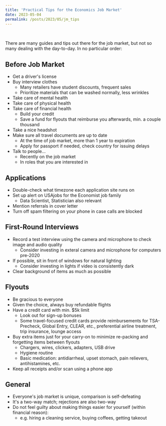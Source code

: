```yaml
---
title: 'Practical Tips for the Economics Job Market'
date: 2023-05-04
permalink: /posts/2023/05/jm_tips
---
```


&nbsp; 

There are many guides and tips out there for the job market, but not so many dealing with the day-to-day. In no particular order:

## Before Job Market 
- Get a driver's license
- Buy interview clothes
  - Many retailers have student discounts, frequent sales 
  - Prioritize materials that can be washed normally, less wrinkles
- Take care of mental health 
- Take care of physical health
- Take care of financial health
  - Build your credit 
  - Save a fund for flyouts that reimburse you afterwards, min. a couple thousand
- Take a nice headshot 
- Make sure all travel documents are up to date 
  - At the time of job market, more than 1 year to expiration
  - Apply for passport if needed, check country for issuing delays 
- Talk to people...
  - Recently on the job market
  - In roles that you are interested in

## Applications
- Double-check what timezone each application site runs on
- Set up alert on USAjobs for the Economist job family
  - Data Scientist, Statistician also relevant
- Mention referrals in cover letter 
- Turn off spam filtering on your phone in case calls are blocked

## First-Round Interviews
- Record a test interview using the camera and microphone to check image and audio quality
  - Consider investing in exteral camera and microphone for computers pre-2020 
- If possible, sit in front of windows for natural lighting
  - Consider investing in lights if video is consistently dark 
- Clear background of items as much as possible

## Flyouts 
- Be gracious to everyone
- Given the choice, always buy refundable flights
- Have a credit card with min. $5k limit
  - Look out for sign-up bonuses
  - Some travel-focused credit cards provide reimbursements for TSA-Precheck, Global Entry, CLEAR, etc., preferential airline treatment, trip insurance, lounge access 
- Buy extra items just for your carry-on to minimize re-packing and forgetting items between flyouts
  - Chargers, wires, clickers, adapters, USB drive
  - Hygiene routine 
  - Basic medication: antidiarrheal, upset stomach, pain relievers, antihistamines, etc.
- Keep all receipts and/or scan using a phone app

## General 
- Everyone's job market is unique, comparison is self-defeating 
- It's a two-way match; rejections are also two-way
- Do not feel guilty about making things easier for yourself (within financial reason):  
  - e.g. hiring a cleaning service, buying coffees, getting takeout
